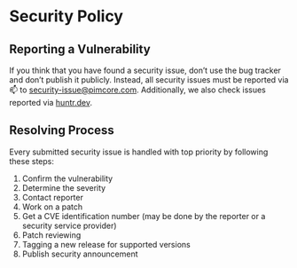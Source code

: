 # Security Policy

## Reporting a Vulnerability

If you think that you have found a security issue, 
don’t use the bug tracker and don’t publish it publicly. 
Instead, all security issues must be reported via 📫 to [security-issue@pimcore.com](mailto:security-issue@pimcore.com).
Additionally, we also check issues reported via [huntr.dev](https://huntr.dev/repos/pimcore/pimcore/).


## Resolving Process
Every submitted security issue is handled with top priority by following these steps: 

1. Confirm the vulnerability
2. Determine the severity
3. Contact reporter
4. Work on a patch
5. Get a CVE identification number (may be done by the reporter or a security service provider)
6. Patch reviewing 
7. Tagging a new release for supported versions
8. Publish security announcement

